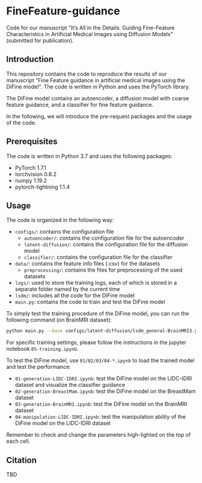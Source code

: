 # FineFeature-guidance
Code for our manuscript "It’s All in the Details: Guiding Fine-Feature Characteristics in Artificial Medical Images using Diffusion Models" (submitted for publication).

## Introduction

This repository contains the code to reproduce the results of our manuscript "Fine Feature guidance in artificial medical images using the DiFine model". The code is written in Python and uses the PyTorch library.

The DiFine model contains an autoencoder, a diffusion model with coarse feature guidance, and a classifier for fine feature guidance.

In the following, we will introduce the pre-request packages and the usage of the code.

## Prerequisites

The code is written in Python 3.7 and uses the following packages:

- PyTorch 1.7.1
- torchvision 0.8.2
- numpy 1.19.2
- pytorch-lightning 1.1.4

## Usage

The code is organized in the following way:

- `configs/`: contains the configuration file
  - `autoencoder/`: contains the configuration file for the autoencoder
  - `latent-diffusion/`: contains the configuration file for the diffusion model
  - `classifier/`: contains the configuration file for the classifier
- `data/`: contains the feature info files (.csv) for the datasets
  - `preprocessing/`: contains the files for preprocessing of the used datasets
- `logs/`: used to store the training logs, each of which is stored in a separate folder named by the current time
- `lsdm/`: includes all the code for the DiFine model
- `main.py`: contains the code to train and test the DiFine model

To simply test the training procedure of the DiFine model, you can run the following command (on BrainMRI dataset):

```bash
python main.py --base configs/latent-diffusion/lsdm_general-BrainMRI3.yaml -t --gpus 0,
```

For specific training settings, please follow the instructions in the jupyter notebook `05-training.ipynb`.

To test the DiFine model, use `01/02/03/04-*.ipynb` to load the trained model and test the performance:

- `01-generation-LIDC-IDRI.ipynb`: test the DiFine model on the LIDC-IDRI dataset and visualize the classifier guidance
- `02-generation-BreastMam.ipynb`: test the DiFine model on the BreastMam dataset
- `03-generation-BrainMRI.ipynb`: test the DiFine model on the BrainMRI dataset
- `04-manipulation-LIDC-IDRI.ipynb`: test the manipulation ability of the DiFine model on the LIDC-IDRI dataset

Remember to check and change the parameters high-lighted on the top of each cell.

## Citation

TBD

